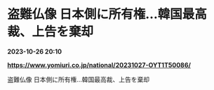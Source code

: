 # 盗難仏像 日本側に所有権…韓国最高裁、上告を棄却

**2023-10-26 20:10**

**https://www.yomiuri.co.jp/national/20231027-OYT1T50086/**

盗難仏像 日本側に所有権…韓国最高裁、上告を棄却